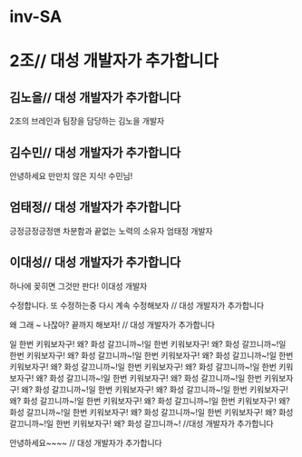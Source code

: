 # inv-SA

# 2조// 대성 개발자가 추가합니다

## 김노을// 대성 개발자가 추가합니다

2조의 브레인과 팀장을 담당하는 김노을 개발자

## 김수민// 대성 개발자가 추가합니다

안녕하세요
만만치 않은 지식! 수민님!

## 엄태정// 대성 개발자가 추가합니다

긍정긍정긍정맨
차분함과 끝없는 노력의 소유자 엄태정 개발자

## 이대성// 대성 개발자가 추가합니다

하나에 꽂히면 그것만 판다! 이대성 개발자

수정합니다. 또 수정하는중 다시 계속 수정해보자
// 대성 개발자가 추가합니다

왜 그래 ~ 나잖아? 끝까지 해보자!
// 대성 개발자가 추가합니다

일 한번 키워보자구! 왜? 화성 갈끄니까~!일 한번 키워보자구! 왜? 화성 갈끄니까~!일 한번 키워보자구! 왜? 화성 갈끄니까~!일 한번 키워보자구! 왜? 화성 갈끄니까~!일 한번 키워보자구! 왜? 화성 갈끄니까~!일 한번 키워보자구! 왜? 화성 갈끄니까~!일 한번 키워보자구! 왜? 화성 갈끄니까~!일 한번 키워보자구! 왜? 화성 갈끄니까~!일 한번 키워보자구! 왜? 화성 갈끄니까~!일 한번 키워보자구! 왜? 화성 갈끄니까~!일 한번 키워보자구! 왜? 화성 갈끄니까~!일 한번 키워보자구! 왜? 화성 갈끄니까~!일 한번 키워보자구! 왜? 화성 갈끄니까~!일 한번 키워보자구! 왜? 화성 갈끄니까~!일 한번 키워보자구! 왜? 화성 갈끄니까~!일 한번 키워보자구! 왜? 화성 갈끄니까~!
//대성 개발자가 추가합니다

안녕하세요~~~~ // 대성 개발자가 추가합니다
